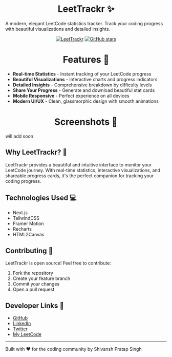 <h1 align="center" id="title">LeetTrackr ✨</h1>

A modern, elegant LeetCode statistics tracker. Track your coding progress with beautiful visualizations and detailed insights.

<div align="center">

[![LeetTrackr](https://img.shields.io/badge/Try-LeetTracker-8b5cf6?style=for-the-badge)](https://leet-trackr-one.vercel.app/)
[![GitHub stars](https://img.shields.io/github/stars/ShiiiivanshSingh/LeetTrackr?style=for-the-badge&color=purple)](https://github.com/ShiiiivanshSingh/LeetTrackr/stargazers)
</div>

<h1 align="center">Features 🚀</h1>

- **Real-time Statistics** - Instant tracking of your LeetCode progress
- **Beautiful Visualizations** - Interactive charts and progress indicators
- **Detailed Insights** - Comprehensive breakdown by difficulty levels
- **Share Your Progress** - Generate and download beautiful stat cards
- **Mobile Responsive** - Perfect experience on all devices
- **Modern UI/UX** - Clean, glassmorphic design with smooth animations

<h1 align="center">Screenshots 📸</h1>

will add soon

## Why LeetTrackr? 🤔

LeetTrackr provides a beautiful and intuitive interface to monitor your LeetCode journey. With real-time statistics, interactive visualizations, and shareable progress cards, it's the perfect companion for tracking your coding progress.

## Technologies Used 💻

- Next.js
- TailwindCSS
- Framer Motion
- Recharts
- HTML2Canvas

## Contributing 🤝

LeetTrackr is open source! Feel free to contribute:
1. Fork the repository
2. Create your feature branch
3. Commit your changes
4. Open a pull request

## Developer Links 🔗

- [GitHub](https://github.com/ShiiiivanshSingh)
- [LinkedIn](https://www.linkedin.com/in/shivansh-pratap-singh-23b3b92b1)
- [Twitter](https://x.com/de_mirage_fan)
- [My LeetCode](https://leetcode.com/u/ShivanshPratapSingh/)

---
Built with ♥️ for the coding community by Shivansh Pratap Singh
